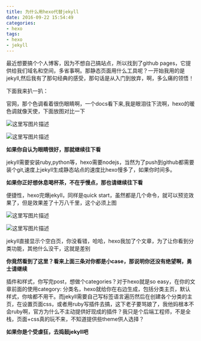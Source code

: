 ```yaml
---
title: 为什么用hexo代替jekyll
date: 2016-09-22 15:54:49
categories: 
- hexo
tags:
- hexo
- jekyll
---
```

最近想要搞个个人博客，因为不想自己搞站点，所以找到了github pages，它提供给我们域名和空间，多省事啊。那静态页面用什么工具呢？一开始我用的是jekyll,然后我有了那句经典的感受，那句话是从入门到放弃，啊，多么痛的领悟！
<!--more-->
下面我来扒一扒：

官网，那个色调看着很伤眼睛啊，一个docs看下来,我是眼泪往下流啊，hexo的暖色调就像天使，下面放图对比一下
 
 ![这里写图片描述](http://img.blog.csdn.net/20160922102957967)

![这里写图片描述](http://img.blog.csdn.net/20160922103017983)

 
**如果你自认为眼睛很好，那就继续往下看**

jekyll需要安装ruby,python等，hexo需要nodejs，当然为了push到github都需要装个git,速度上jekyll生成静态站点的速度比hexo慢多了，如果你时间多。

**如果你正好想休息喝杯茶，不在乎慢点，那也请继续往下看**

便捷性，hexo完爆jekyll，同样是quick start，虽然都是几个命令，就可以预览效果了，但是效果差了十万八千里，这个必须上图

![这里写图片描述](http://img.blog.csdn.net/20160922110655751)

![这里写图片描述](http://img.blog.csdn.net/20160922110954153)
 
 jekyll直接显示个空白页，你没看错，哈哈，hexo我加了个文章，为了让你看到分类功能，其他什么没干，这就是差别

**你竟然看到了这里？看来上面三条对你都是小case，那说明你还没有绝望啊，勇士请继续**

插件和样式，你写完post，想做个categories？对于hexo就是so easy，在你的文章前面的使用category: 分类名，hexo就给你在右边生成，包括分类主页，默认样式，你啥都不用干。而jekyll需要自己写标签语言遍历然后在创建各个分类的主页，在设置页面css，或者用ruby写插件去搞，这下老子要骂娘了，我他妈根本不会ruby啊，官方为什么不主动提供好现成的插件？我只是个后端工程师，不是全栈，页面+css真的玩不来，不知道提供些theme供人选择？

**如果你是个受虐狂，去捣鼓jekyll吧**
